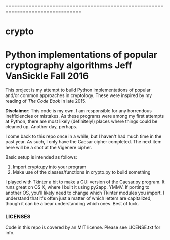 ================================================================================
# crypto
Python implementations of popular cryptography algorithms
Jeff VanSickle
Fall 2016
================================================================================

This project is my attempt to build Python implementations of popular and/or
common approaches in cryptology. These were inspired by my reading of *The Code
Book* in late 2015. 

**Disclaimer**: This code is my own. I am responsible for any
horrendous inefficiencies or mistakes. As these programs were among my first
attempts at Python, there are most likely (definitely!) places where things
could be cleaned up. Another day, perhaps.

I come back to this repo once in a while, but I haven't had much time in the
past year. As such, I only have the Caesar cipher completed. The next item here
will be a shot at the Vigenere cipher.

Basic setup is intended as follows:
1) Import crypto.py into your program
2) Make use of the classes/functions in crypto.py to build something

I played with Tkinter a bit to make a GUI version of the Caesar.py program. It
runs great on OS X, where I built it using py2app. YMMV. If porting to another
OS, you'll likely need to change which Tkinter modules you import. I understand
that it's often just a matter of which letters are capitalized, though it can
be a bear understanding which ones. Best of luck.


### LICENSES

Code in this repo is covered by an MIT license. Please see LICENSE.txt for info.
